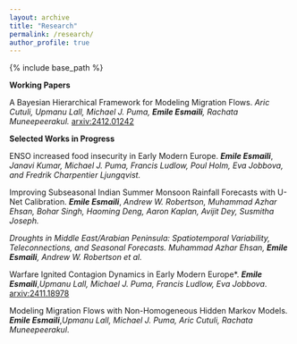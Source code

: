 ```yaml
---
layout: archive
title: "Research"
permalink: /research/
author_profile: true
---
```


{% include base_path %}


**Working Papers**

A Bayesian Hierarchical Framework for Modeling Migration Flows. *Aric Cutuli, Upmanu Lall, Michael J. Puma, ***Emile Esmaili***, Rachata Muneepeerakul.* [arxiv:2412.01242](https://arxiv.org/abs/2412.01242)


**Selected Works in Progress**

ENSO increased food insecurity in Early Modern Europe. ***Emile Esmaili***, *Janavi Kumar, Michael J. Puma, Francis Ludlow, Poul Holm, Eva Jobbova, and Fredrik Charpentier Ljungqvist.* 

Improving Subseasonal Indian Summer Monsoon Rainfall Forecasts with U-Net Calibration. ***Emile Esmaili***, *Andrew W. Robertson, Muhammad Azhar Ehsan, Bohar Singh, Haoming Deng, Aaron Kaplan, Avijit Dey, Susmitha Joseph.*

*Droughts in Middle East/Arabian Peninsula: Spatiotemporal Variability, Teleconnections, and Seasonal Forecasts.* *Muhammad Azhar Ehsan, ***Emile Esmaili***, Andrew W. Robertson et al.*


Warfare Ignited Contagion Dynamics in Early Modern Europe*. ***Emile Esmaili***,*Upmanu Lall, Michael J. Puma, Francis Ludlow, Eva Jobbova*. [arxiv:2411.18978](https://arxiv.org/abs/2411.18978)

Modeling Migration Flows with Non-Homogeneous Hidden Markov Models. ***Emile Esmaili***,*Upmanu Lall, Michael J. Puma, Aric Cutuli, Rachata Muneepeerakul*.

